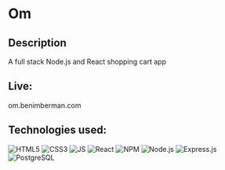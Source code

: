 # Om

## Description
A full stack Node.js and React shopping cart app

## Live:
om.benimberman.com

## Technologies used:
![HTML5](https://upload.wikimedia.org/wikipedia/commons/thumb/6/61/HTML5_logo_and_wordmark.svg/200px-HTML5_logo_and_wordmark.svg.png)
![CSS3](https://upload.wikimedia.org/wikipedia/commons/thumb/d/d5/CSS3_logo_and_wordmark.svg/200px-CSS3_logo_and_wordmark.svg.png)
![JS](https://upload.wikimedia.org/wikipedia/commons/thumb/d/d4/Javascript-shield.svg/200px-Javascript-shield.svg.png)
![React](https://upload.wikimedia.org/wikipedia/commons/thumb/a/a7/React-icon.svg/200px-React-icon.svg.png)
![NPM](https://upload.wikimedia.org/wikipedia/commons/thumb/d/db/Npm-logo.svg/200px-Npm-logo.svg.png)
![Node.js](https://upload.wikimedia.org/wikipedia/commons/thumb/d/d9/Node.js_logo.svg/200px-Node.js_logo.svg.png)
![Express.js](https://upload.wikimedia.org/wikipedia/commons/6/64/Expressjs.png)
![PostgreSQL](https://upload.wikimedia.org/wikipedia/commons/thumb/2/29/Postgresql_elephant.svg/200px-Postgresql_elephant.svg.png)
